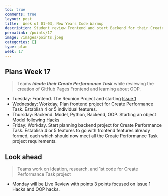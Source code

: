 ```yaml
---
toc: true
comments: true
layout: post
title:  Week of 01-03, New Years Code Warmup
description: Student review Frontend and start Backend for their Create Performance Task project
permalink: /points/17
image: /images/points.jpeg
categories: []
type: plan
week: 17
---
```


## Plans Week 17
> Teams ***Ideate their Create Performance Task*** while reviewing the creation of GitHub Pages Frontend and learning about OOP.
- Tuesday: Frontend.  The Reunion Project and starting [Issue 1](https://github.com/jm1021/leuck_reunion/issues/1)
- Wednesday: Workday, Plan frontend project for Create Performance Task.  Establish 4 or 5 individual features.
- Thursday: Backend.  Model, Python, Backend, OOP.  Starting an object Model following [Hacks](https://nighthawkcoders.github.io/APCSP//2023/01/03/PBL-model.html#Hacks)
- Friday: Workday. Start planning backend project for Create Performance Task.  Establish 4 or 5 features to go with frontend features already formed, each which should now meet all the Create Performance Task project requirements.

## Look ahead
> Teams work on Ideation, research, and 1st code for Create Performance Task project
- Monday will be Live Review with points 3 points focused on Issue 1 Hacks and OOP hacks.

